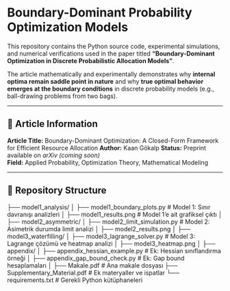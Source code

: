 # Boundary-Dominant Probability Optimization Models

This repository contains the Python source code, experimental simulations, and numerical verifications used in the paper titled **“Boundary-Dominant Optimization in Discrete Probabilistic Allocation Models”**.

The article mathematically and experimentally demonstrates why **internal optima remain saddle point in nature** and why **true optimal behavior emerges at the boundary conditions** in discrete probability models (e.g., ball-drawing problems from two bags).

---

## 📄 Article Information

**Article Title:** Boundary-Dominant Optimization: A Closed-Form Framework for Efficient Resource Allocation
**Author:** Kaan Gökalp 
**Status:** Preprint available on *arXiv (coming soon)*  
**Field:** Applied Probability, Optimization Theory, Mathematical Modeling  

---

## 📁 Repository Structure
├── model1_analysis/
│ ├── model1_boundary_plots.py # Model 1: Sınır davranışı analizleri
│ ├── model1_results.png # Model 1’e ait grafiksel çıktı
│
├── model2_asymmetric/
│ ├── model2_limit_simulation.py # Model 2: Asimetrik durumda limit analizi
│ ├── model2_results.png
│
├── model3_waterfilling/
│ ├── model3_lagrange_solver.py # Model 3: Lagrange çözümü ve heatmap analizi
│ ├── model3_heatmap.png
│
├── appendix/
│ ├── appendix_hessian_example.py # Ek: Hessian sınıflandırma örneği
│ ├── appendix_gap_bound_check.py # Ek: Gap bound hesaplamaları
│
├── Makale.pdf # Ana makale dosyası
├── Supplementary_Material.pdf # Ek materyaller ve ispatlar
└── requirements.txt # Gerekli Python kütüphaneleri
